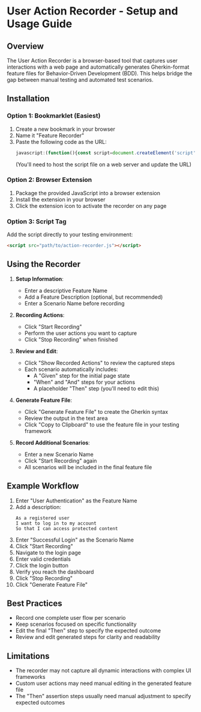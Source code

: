 # User Action Recorder - Setup and Usage Guide

## Overview

The User Action Recorder is a browser-based tool that captures user interactions with a web page and automatically generates Gherkin-format feature files for Behavior-Driven Development (BDD). This helps bridge the gap between manual testing and automated test scenarios.

## Installation

### Option 1: Bookmarklet (Easiest)

1. Create a new bookmark in your browser
2. Name it "Feature Recorder"
3. Paste the following code as the URL:
   ```javascript
   javascript:(function(){const script=document.createElement('script');script.src='https://your-hosting-domain.com/action-recorder.js';document.body.appendChild(script);})();
   ```
   (You'll need to host the script file on a web server and update the URL)

### Option 2: Browser Extension

1. Package the provided JavaScript into a browser extension
2. Install the extension in your browser
3. Click the extension icon to activate the recorder on any page

### Option 3: Script Tag

Add the script directly to your testing environment:

```html
<script src="path/to/action-recorder.js"></script>
```

## Using the Recorder

1. **Setup Information**:
   - Enter a descriptive Feature Name
   - Add a Feature Description (optional, but recommended)
   - Enter a Scenario Name before recording

2. **Recording Actions**:
   - Click "Start Recording"
   - Perform the user actions you want to capture
   - Click "Stop Recording" when finished

3. **Review and Edit**:
   - Click "Show Recorded Actions" to review the captured steps
   - Each scenario automatically includes:
     - A "Given" step for the initial page state
     - "When" and "And" steps for your actions
     - A placeholder "Then" step (you'll need to edit this)

4. **Generate Feature File**:
   - Click "Generate Feature File" to create the Gherkin syntax
   - Review the output in the text area
   - Click "Copy to Clipboard" to use the feature file in your testing framework

5. **Record Additional Scenarios**:
   - Enter a new Scenario Name
   - Click "Start Recording" again
   - All scenarios will be included in the final feature file

## Example Workflow

1. Enter "User Authentication" as the Feature Name
2. Add a description:
   ```
   As a registered user
   I want to log in to my account
   So that I can access protected content
   ```
3. Enter "Successful Login" as the Scenario Name
4. Click "Start Recording"
5. Navigate to the login page
6. Enter valid credentials
7. Click the login button
8. Verify you reach the dashboard
9. Click "Stop Recording"
10. Click "Generate Feature File"

## Best Practices

- Record one complete user flow per scenario
- Keep scenarios focused on specific functionality
- Edit the final "Then" step to specify the expected outcome
- Review and edit generated steps for clarity and readability

## Limitations

- The recorder may not capture all dynamic interactions with complex UI frameworks
- Custom user actions may need manual editing in the generated feature file
- The "Then" assertion steps usually need manual adjustment to specify expected outcomes